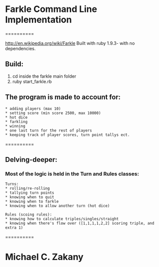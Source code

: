 # Farkle Command Line Implementation
==========

http://en.wikipedia.org/wiki/Farkle
Built with ruby 1.9.3- with no dependencies.


## Build:

1. cd inside the farkle main folder
2. ruby start_farkle.rb

## The program is made to account for:
```
* adding players (max 10)
* setting score (min score 2500, max 10000)
* hot dice
* farkling
* winning
* one last turn for the rest of players
* keeping track of player scores, turn point tallys ect.
```
==========
 
 ## Delving-deeper:

 ### Most of the logic is held in the Turn and Rules classes:
 
 ```
 Turns:
 * rolling/re-rolling
 * tallying turn points
 * knowing when to quit
 * knowing when to farkle
 * knowing when to allow another turn (hot dice)
 
 Rules (scoing rules):
 * knowing how to calculate triples/singles/straight
 * knowing when there's flow over ([1,1,1,1,2,2] scoring triple, and extra 1)
 ```
==========


Michael C. Zakany
=======